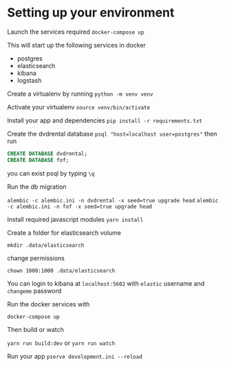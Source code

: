 # Setting up your environment

Launch the services required
`docker-compose up`

This will start up the following services in docker
* postgres
* elasticsearch
* kibana
* logstash

Create a virtualenv by running
`python -m venv venv`

Activate your virtualenv
`source venv/bin/activate`

Install your app and dependencies
`pip install -r requirements.txt`

Create the dvdrental database
`psql "host=localhost user=postgres"`
then run
```sql
CREATE DATABASE dvdrental;
CREATE DATABASE fof;
```
you can exist psql by typing `\q`

Run the db migration

`alembic -c alembic.ini -n dvdrental -x seed=true upgrade head`
`alembic -c alembic.ini -n fof -x seed=true upgrade head`

Install required javascript modules
`yarn install`

Create a folder for elasticsearch volume

`mkdir .data/elasticsearch`

change permissions

`chown 1000:1000 .data/elasticsearch`

You can login to kibana at `localhost:5602` with `elastic` username and `changeme` password

Run the docker services with

`docker-compose up`

Then build or watch

`yarn run build:dev`
or
`yarn run watch`

Run your app
`pserve development.ini --reload`